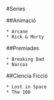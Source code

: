 #Series

##Animació

    * Arcane
    * Rick & Morty

##Premiades 

    * Breaking Bad
    * Narcos 

##Ciencia Ficció

    * Lost in Space
    * The 100
